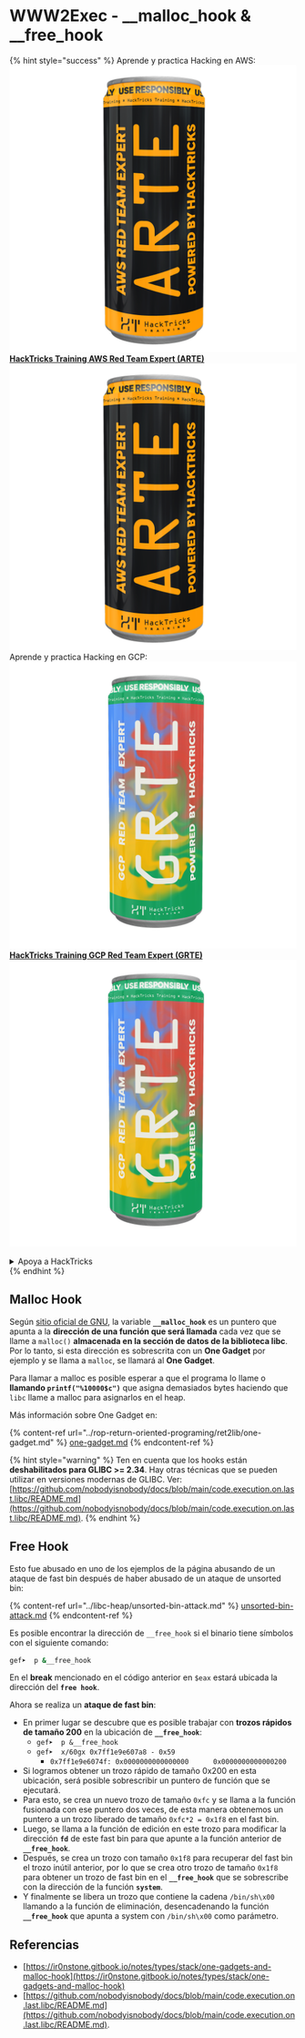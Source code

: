 # WWW2Exec - \_\_malloc\_hook & \_\_free\_hook

{% hint style="success" %}
Aprende y practica Hacking en AWS:<img src="/.gitbook/assets/arte.png" alt="" data-size="line">[**HackTricks Training AWS Red Team Expert (ARTE)**](https://training.hacktricks.xyz/courses/arte)<img src="/.gitbook/assets/arte.png" alt="" data-size="line">\
Aprende y practica Hacking en GCP: <img src="/.gitbook/assets/grte.png" alt="" data-size="line">[**HackTricks Training GCP Red Team Expert (GRTE)**<img src="/.gitbook/assets/grte.png" alt="" data-size="line">](https://training.hacktricks.xyz/courses/grte)

<details>

<summary>Apoya a HackTricks</summary>

* ¡Revisa los [**planes de suscripción**](https://github.com/sponsors/carlospolop)!
* **Únete al** 💬 [**grupo de Discord**](https://discord.gg/hRep4RUj7f) o al [**grupo de Telegram**](https://t.me/peass) o **síguenos** en **Twitter** 🐦 [**@hacktricks\_live**](https://twitter.com/hacktricks\_live)**.**
* **Comparte trucos de hacking enviando PRs a los repositorios de** [**HackTricks**](https://github.com/carlospolop/hacktricks) y [**HackTricks Cloud**](https://github.com/carlospolop/hacktricks-cloud).

</details>
{% endhint %}

## **Malloc Hook**

Según [sitio oficial de GNU](https://www.gnu.org/software/libc/manual/html\_node/Hooks-for-Malloc.html), la variable **`__malloc_hook`** es un puntero que apunta a la **dirección de una función que será llamada** cada vez que se llame a `malloc()` **almacenada en la sección de datos de la biblioteca libc**. Por lo tanto, si esta dirección es sobrescrita con un **One Gadget** por ejemplo y se llama a `malloc`, se llamará al **One Gadget**.

Para llamar a malloc es posible esperar a que el programa lo llame o **llamando `printf("%10000$c")`** que asigna demasiados bytes haciendo que `libc` llame a malloc para asignarlos en el heap.

Más información sobre One Gadget en:

{% content-ref url="../rop-return-oriented-programing/ret2lib/one-gadget.md" %}
[one-gadget.md](../rop-return-oriented-programing/ret2lib/one-gadget.md)
{% endcontent-ref %}

{% hint style="warning" %}
Ten en cuenta que los hooks están **deshabilitados para GLIBC >= 2.34**. Hay otras técnicas que se pueden utilizar en versiones modernas de GLIBC. Ver: [https://github.com/nobodyisnobody/docs/blob/main/code.execution.on.last.libc/README.md](https://github.com/nobodyisnobody/docs/blob/main/code.execution.on.last.libc/README.md).
{% endhint %}

## Free Hook

Esto fue abusado en uno de los ejemplos de la página abusando de un ataque de fast bin después de haber abusado de un ataque de unsorted bin:

{% content-ref url="../libc-heap/unsorted-bin-attack.md" %}
[unsorted-bin-attack.md](../libc-heap/unsorted-bin-attack.md)
{% endcontent-ref %}

Es posible encontrar la dirección de `__free_hook` si el binario tiene símbolos con el siguiente comando:
```bash
gef➤  p &__free_hook
```
En el **break** mencionado en el código anterior en `$eax` estará ubicada la dirección del **`free hook`**.

Ahora se realiza un **ataque de fast bin**:

- En primer lugar se descubre que es posible trabajar con **trozos rápidos de tamaño 200** en la ubicación de **`__free_hook`**:
  - `gef➤  p &__free_hook`
  - `gef➤  x/60gx 0x7ff1e9e607a8 - 0x59`
    - `0x7ff1e9e6074f: 0x0000000000000000      0x0000000000000200`
- Si logramos obtener un trozo rápido de tamaño 0x200 en esta ubicación, será posible sobrescribir un puntero de función que se ejecutará.
- Para esto, se crea un nuevo trozo de tamaño `0xfc` y se llama a la función fusionada con ese puntero dos veces, de esta manera obtenemos un puntero a un trozo liberado de tamaño `0xfc*2 = 0x1f8` en el fast bin.
- Luego, se llama a la función de edición en este trozo para modificar la dirección **`fd`** de este fast bin para que apunte a la función anterior de **`__free_hook`**.
- Después, se crea un trozo con tamaño `0x1f8` para recuperar del fast bin el trozo inútil anterior, por lo que se crea otro trozo de tamaño `0x1f8` para obtener un trozo de fast bin en el **`__free_hook`** que se sobrescribe con la dirección de la función **`system`**.
- Y finalmente se libera un trozo que contiene la cadena `/bin/sh\x00` llamando a la función de eliminación, desencadenando la función **`__free_hook`** que apunta a system con `/bin/sh\x00` como parámetro.

## Referencias

- [https://ir0nstone.gitbook.io/notes/types/stack/one-gadgets-and-malloc-hook](https://ir0nstone.gitbook.io/notes/types/stack/one-gadgets-and-malloc-hook)
- [https://github.com/nobodyisnobody/docs/blob/main/code.execution.on.last.libc/README.md](https://github.com/nobodyisnobody/docs/blob/main/code.execution.on.last.libc/README.md).
